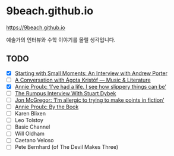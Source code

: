 # 9beach.github.io

https://9beach.github.io

예술가의 인터뷰와 수학 이야기를 올릴 생각입니다.

## TODO
- [x] [Starting with Small Moments: An Interview with Andrew Porter](http://fictionwritersreview.com/interview/starting-with-small-moments-an-interview-with-andrew-porter/)
- [ ] [A Conversation with Ágota Kristóf — Music & Literature](http://www.musicandliterature.org/features/2016/6/8/a-conversation-with-agota-kristof)
- [x] [Annie Proulx: ‘I’ve had a life. I see how slippery things can be’](https://www.theguardian.com/books/2016/jun/05/annie-proulx-ive-had-a-life-i-see-how-slippery-things-can-be)
- [ ] [The Rumpus Interview With Stuart Dybek](http://therumpus.net/2016/08/the-rumpus-interview-with-stuart-dybek/)
- [ ] [Jon McGregor: ‘I’m allergic to trying to make points in fiction’](https://www.theguardian.com/books/2017/apr/07/jon-mcgregor-reservoir-13-novel-interview)
- [ ] [Annie Proulx: By the Book](https://www.nytimes.com/2016/06/26/books/review/annie-proulx-by-the-book.html)
- [ ] Karen Blixen
- [ ] Leo Tolstoy
- [ ] Basic Channel
- [ ] Will Oldham
- [ ] Caetano Veloso
- [ ] Pete Bernhard (of The Devil Makes Three) 
